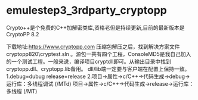 # emulestep3_3rdparty_cryptopp
Crypto++是个免费的C++加解密类库,资格老但是持续更新,目前的最新版本是CryptoPP 8.2

下载地址:https://www.cryptopp.com 
压缩包解压之后，找到解决方案文件cryptopp820\cryptest.sln 。源包一共有四个工程，ConsoleMD5是我自己加入的一个测试工程。一般来说，编译项目cryptdll即可。从输出目录中找到cryptopp.dll、cryptopp.lib备用。
dll/lib端一定要与客户端在配置上保持一致。1.debug=dubug release=release 2.项目->属性->c/C++->代码生成->debug->运行库：多线程调试 (/MTd) 项目->属性->c/C++->代码生成->release->运行库：多线程 (/MT)

